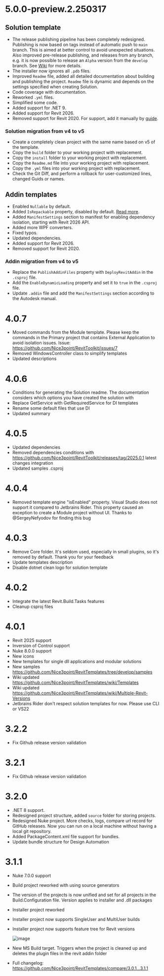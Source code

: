 # 5.0.0-preview.2.250317

## Solution template

- The release publishing pipeline has been completely redesigned. Publishing is now based on tags instead of automatic push to `main` branch. This is aimed at better control to avoid unexpected situations. Also improved pre-release publishing, and releases from any branch, e.g. it is now possible to release an `Alpha` version from the `develop` branch. See [Wiki](https://github.com/Nice3point/RevitTemplates/wiki/Publishing-the-Release) for more details.
- The installer now ignores all `.pdb` files.
- Improved `Readme` file, added all detailed documentation about building and publishing the project. `Readme` file is dynamic and depends on the settings specified when creating Solution.
- Code coverage with documentation.
- Reworked `.yml` files.
- Simplified some code.
- Added support for .NET 9.
- Added support for Revit 2026.
- Removed support for Revit 2020. For support, add it manually by [guide](https://github.com/Nice3point/RevitTemplates/wiki/Managing-API-compatibility).

### Solution migration from v4 to v5

- Create a completely clean project with the same name based on v5 of the template.
- Copy the `build` folder to your working project with replacement.
- Copy the `install` folder to your working project with replacement.
- Copy the `Readme.md` file into your working project with replacement.
- Copy the `.yml` files into your working project with replacement.
- Check the Git Diff, and perform a rollback for user-customized lines, changed Guids or names.

## Addin templates

- Enabled `Nullable` by default.
- Added `IsRepackable` property, disabled by default. [Read more](https://github.com/Nice3point/RevitTemplates/wiki/Publishing-the-Release#dependency-conflicts).
- Added `ManifestSettings` section to manifest for enabling dependency isolation, starting with Revit 2026 API.
- Added more WPF converters.
- Fixed typos.
- Updated dependencies.
- Added support for Revit 2026.
- Removed support for Revit 2020.

### Addin migration from v4 to v5

- Replace the `PublishAddinFiles` property with `DeployRevitAddin` in the `.csproj` file.
- Add the `EnableDynamicLoading` property and set it to `true` in the `.csproj` file.
- Update `.addin` file and add the `ManifestSettings` section according to the Autodesk manual.

# 4.0.7

- Moved commands from the Module template. 
    Please keep the commands in the Primary project that contains External Application to avoid isolation issues.
    Issue: https://github.com/Nice3point/RevitToolkit/issues/7
- Removed WindowsController class to simplify templates
- Updated descriptions

# 4.0.6

- Conditions for generating the Solution readme. The documentation considers which options you have created the solution with
- Replace GetService with GetRequiredService for DI templates
- Rename some default files that use DI
- Updated summary

# 4.0.5

- Updated dependencies
- Removed dependencies conditions with https://github.com/Nice3point/RevitToolkit/releases/tag/2025.0.1 latest changes integration
- Updated samples .csproj

# 4.0.4

- Removed template engine "isEnabled" property. Visual Studio does not support it compared to Jetbrains Rider. 
    This property caused an exception to create a Module project without UI.
    Thanks to @SergeyNefyodov for finding this bug

# 4.0.3

- Remove Core folder. It's seldom used, especially in small plugins, so it's removed by default. Thank you for your feedback
- Update templates description
- Disable dotnet clean logo for solution template

# 4.0.2

- Integrate the latest Revit.Build.Tasks features
- Cleanup csproj files

# 4.0.1

- Revit 2025 support
- Inversion of Control support
- Nuke 8.0.0 support
- New icons
- New templates for single dll applications and modular solutions
- New samples https://github.com/Nice3point/RevitTemplates/tree/develop/samples
- Wiki updated https://github.com/Nice3point/RevitTemplates/wiki/Templates
- Wiki updated https://github.com/Nice3point/RevitTemplates/wiki/Multiple-Revit-Versions
- Jetbrains Rider don't respect solution templates for now. Please use CLI or VS22

# 3.2.2

- Fix Github release version validation

# 3.2.1

- Fix Github release version validation

# 3.2.0

- .NET 8 support.
- Redesigned project structure, added `source` folder for storing projects.
- Redesigned Nuke project. More checks, logs, compare url record for GitHub releases. Now you can run on a local machine without having a local git repository.
- Added PackageContent.xml file support for bundles.
- Update bundle structure for Design Automation

# 3.1.1

- Nuke 7.0.0 support
- Build project reworked with using source generators
- The version of the projects is now unified and set for all projects in the Build.Configuration file. Version applies to installer and .dll packages
- Installer project reworked
- Installer project now supports SingleUser and MultiUser builds
- Installer project now supports feature tree for Revit versions

  ![image](https://github.com/Nice3point/RevitTemplates/assets/20504884/d5a3431d-7704-422c-8eba-9c06a00cf0a3)
- New MS Build target. Triggers when the project is cleaned up and deletes the plugin files in the revit addin folder
- Full changelog: https://github.com/Nice3point/RevitTemplates/compare/3.0.1...3.1.1